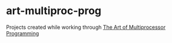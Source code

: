 # art-multiproc-prog

Projects created while working through [The Art of Multiprocessor Programming](http://www.amazon.com/gp/product/0123705916?ie=UTF8&tag=nirshavitshom-20&linkCode=as2&camp=1789&creative=390957&creativeASIN=0123705916)
